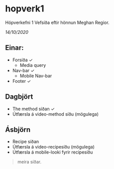 # hopverk1
 Hópverkefni 1
    Vefsíða eftir hönnun Meghan Regior.


*14/10/2020*
## Einar: 
  - Forsíða ✓
    - Media query
  - Nav-bar ✓
      - Mobile Nav-bar
  - Footer ✓

## Dagbjört
  - The method síðan ✓
  - Útfærsla á video-method síðu (mögulega)

## Ásbjörn
  - Recipe síðan
  - Útfærsla á video-recipesíðu (mögulega)
  - Útfærsla á mobile-looki fyrir recipesíðu


 > meira síðar.


